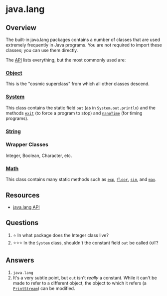 # java.lang
## Overview
The built-in java.lang packages contains a number of classes that are used extremely frequently in Java programs. You are not required to import these classes; you can use them directly.

The [API](https://docs.oracle.com/en/java/javase/11/docs/api/java.base/java/lang/package-summary.html) lists everything, but the most commonly used are:
### [Object](https://docs.oracle.com/en/java/javase/11/docs/api/java.base/java/lang/Object.html)
This is the "cosmic superclass" from which all other classes descend.
### [System](https://docs.oracle.com/en/java/javase/11/docs/api/java.base/java/lang/System.html)
This class contains the static field `out` (as in `System.out.println`) and the methods [`exit`](https://docs.oracle.com/en/java/javase/11/docs/api/java.base/java/lang/System.html#exit(int)) (to force a program to stop) and [`nanoTime`](https://docs.oracle.com/en/java/javase/11/docs/api/java.base/java/lang/System.html#nanoTime()) (for timing programs).
### [String](https://github.com/PeterDrake/drakepedia/blob/master/data_structures/strings.md)
### Wrapper Classes
Integer, Boolean, Character, etc.
### [Math](https://docs.oracle.com/en/java/javase/11/docs/api/java.base/java/lang/Math.html)
This class contains many static methods such as [`exp`](https://docs.oracle.com/en/java/javase/11/docs/api/java.base/java/lang/Math.html#exp(double)), [`floor`](https://docs.oracle.com/en/java/javase/11/docs/api/java.base/java/lang/Math.html#floor(double)), [`sin`](https://docs.oracle.com/en/java/javase/11/docs/api/java.base/java/lang/Math.html#sin(double)), and [`max`](https://docs.oracle.com/en/java/javase/11/docs/api/java.base/java/lang/Math.html#max(double,double)).
## Resources
- [java.lang API](https://docs.oracle.com/en/java/javase/11/docs/api/java.base/java/lang/package-summary.html)
## Questions
1. :star: In what package does the Integer class live?
1. :star::star::star: In the `System` class, shouldn't the constant field `out` be called `OUT`?
## Answers
1. `java.lang`
1. It's a very subtle point, but `out` isn't *really* a constant. While it can't be made to refer to a different object, the object to which it refers (a [`PrintStream`](https://docs.oracle.com/en/java/javase/11/docs/api/java.base/java/io/PrintStream.html)) can be modified.
